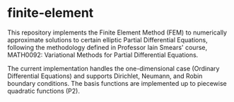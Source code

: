 # finite-element
This repository implements the Finite Element Method (FEM) to numerically approximate solutions to certain elliptic Partial Differential Equations, following the methodology defined in Professor Iain Smears' course, MATH0092: Variational Methods for Partial Differential Equations.

The current implementation handles the one-dimensional case (Ordinary Differential Equations) and supports Dirichlet, Neumann, and Robin boundary conditions. The basis functions are implemented up to piecewise quadratic functions (P2).
